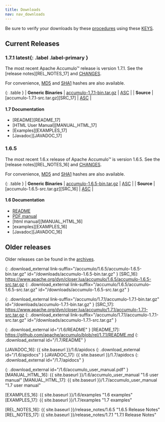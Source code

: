 ```yaml
---
title: Downloads
nav: nav_downloads
---
```


<script type="text/javascript">
/**
* Function that tracks a click on an outbound link in Google Analytics.
* This function takes a valid URL string as an argument, and uses that URL string
* as the event label.
*/
var gaCallback = function(event) {
  var hrefUrl = event.target.getAttribute('href')
  if (event.ctrlKey || event.shiftKey || event.metaKey || event.which == 2) {
    var newWin = true;}

  // $(this) != this
  var url = window.location.protocol + "//accumulo.apache.org" + $(this).attr("id")
  if (newWin) {
    ga('send', 'event', 'outbound', 'click', url, {'nonInteraction': 1});
    return true;
  } else {
    ga('send', 'event', 'outbound', 'click', url, {'hitCallback':
    function () {window.location.href = hrefUrl;}}, {'nonInteraction': 1});
    return false;
  }
};

$( document ).ready(function() {
  if (ga.hasOwnProperty('loaded') && ga.loaded === true) {
    $('.download_external').click(gaCallback);
  }
});

var createSection = function(name, items, divider) {
  var section = '';
  if (divider == undefined) { divider = true; }
  if (divider) {
    section += '<li class="divider" <="" li=""> </li>';
  }
  section += '<li class="dropdown-header">' + name + '</li>';
  for (var i = 0; i < items.length; i++) {
    section += '<li><a href="#">' + items[i] + '</a></li>';
  }
  return section;
};

var updateLinks = function(mirror) {
  $('a[link-suffix]').each(function(i, obj) {
    $(obj).attr('href', mirror.replace(/\/+$/, "") + $(obj).attr('link-suffix'));
  });
};

var mirrorsCallback = function(json) {
  var mirrorSelection = $("#mirror_selection");
  var htmlContent =  '<span class="help-block">Select a mirror:</span>' +
    '<div class="btn-group">' +
      '<button type="button" class="btn btn-default dropdown-toggle" data-toggle="dropdown">' +
        '<span data-bind="label">' + json.preferred + '</span>&nbsp;<span class="caret">' +
      '</button>' +
      '<ul class="dropdown-menu">';

  htmlContent += createSection("Preferred Mirror (based on location)", [ json.preferred ], false);
  htmlContent += createSection("HTTP Mirrors", json.http);
  htmlContent += createSection("FTP Mirrors", json.ftp);
  htmlContent += createSection("Backup Mirrors", json.backup);

  htmlContent += '</ul></div>';
  mirrorSelection.html(htmlContent);

  $("#mirror_selection a").click(function(event) {
      var target=$(event.target);
      var mirror=target.text();
      updateLinks(mirror);
      target.closest('.btn-group').find('[data-bind="label"]').text(mirror).end();
  });

  updateLinks(json.preferred);
};

// get mirrors when page is ready
var mirrorURL = "http://accumulo.apache.org/mirrors.cgi"; // http[s]://accumulo.apache.org/mirrors.cgi
$(function() { $.getJSON(mirrorURL + "?as_json", mirrorsCallback); });

</script>

<div id="mirror_selection"></div>

Be sure to verify your downloads by these [procedures][VERIFY_PROCEDURES] using these [KEYS][GPG_KEYS].

## Current Releases

### 1.7.1 **latest**{: .label .label-primary }

The most recent Apache Accumulo&trade; release is version 1.7.1. See the [release notes][REL_NOTES_17] and [CHANGES][CHANGES_17].

For convenience, [MD5][MD5SUM_17] and [SHA1][SHA1SUM_17] hashes are also available.

{: .table }
| **Generic Binaries** | [accumulo-1.7.1-bin.tar.gz][BIN_17] | [ASC][ASC_BIN_17] |
| **Source**           | [accumulo-1.7.1-src.tar.gz][SRC_17] | [ASC][ASC_SRC_17] |

#### 1.7 Documentation
* [README][README_17]
* [HTML User Manual][MANUAL_HTML_17]
* [Examples][EXAMPLES_17]
* [Javadoc][JAVADOC_17]

### 1.6.5

The most recent 1.6.x release of Apache Accumulo&trade; is version 1.6.5. See the [release notes][REL_NOTES_16] and [CHANGES][CHANGES_16].

For convenience, [MD5][MD5SUM_16] and [SHA1][SHA1SUM_16] hashes are also available.

{: .table }
| **Generic Binaries** | [accumulo-1.6.5-bin.tar.gz][BIN_16] | [ASC][ASC_BIN_16] |
| **Source**           | [accumulo-1.6.5-src.tar.gz][SRC_16] | [ASC][ASC_SRC_16] |

#### 1.6 Documentation
* [README][README_16]
* [PDF manual][MANUAL_PDF_16]
* [html manual][MANUAL_HTML_16]
* [examples][EXAMPLES_16]
* [Javadoc][JAVADOC_16]

## Older releases

Older releases can be found in the [archives][ARCHIVES].


[VERIFY_PROCEDURES]: https://www.apache.org/info/verification "Verify"
[GPG_KEYS]: https://www.apache.org/dist/accumulo/KEYS "KEYS"
[ARCHIVES]: https://archive.apache.org/dist/accumulo

[ASC_BIN_16]: https://www.apache.org/dist/accumulo/1.7.1/accumulo-1.7.1-bin.tar.gz.asc
[ASC_SRC_16]: https://www.apache.org/dist/accumulo/1.7.1/accumulo-1.7.1-src.tar.gz.asc

[ASC_BIN_17]: https://www.apache.org/dist/accumulo/1.7.1/accumulo-1.7.1-bin.tar.gz.asc
[ASC_SRC_17]: https://www.apache.org/dist/accumulo/1.7.1/accumulo-1.7.1-src.tar.gz.asc

[BIN_16]: https://www.apache.org/dyn/closer.lua/accumulo/1.6.5/accumulo-1.6.5-bin.tar.gz
{: .download_external link-suffix="/accumulo/1.6.5/accumulo-1.6.5-bin.tar.gz" id="/downloads/accumulo-1.6.5-bin.tar.gz" }
[SRC_16]: https://www.apache.org/dyn/closer.lua/accumulo/1.6.5/accumulo-1.6.5-src.tar.gz
{: .download_external link-suffix="/accumulo/1.6.5/accumulo-1.6.5-src.tar.gz" id="/downloads/accumulo-1.6.5-src.tar.gz" }

[BIN_17]: https://www.apache.org/dyn/closer.lua/accumulo/1.7.1/accumulo-1.7.1-bin.tar.gz
{: .download_external link-suffix="/accumulo/1.7.1/accumulo-1.7.1-bin.tar.gz" id="/downloads/accumulo-1.7.1-bin.tar.gz" }
[SRC_17]: https://www.apache.org/dyn/closer.lua/accumulo/1.7.1/accumulo-1.7.1-src.tar.gz
{: .download_external link-suffix="/accumulo/1.7.1/accumulo-1.7.1-src.tar.gz" id="/downloads/accumulo-1.7.1-src.tar.gz" }

[README_16]: https://git-wip-us.apache.org/repos/asf?p=accumulo.git;a=blob_plain;f=README;hb=rel/1.6.5
{: .download_external id="/1.6/README" }
[README_17]: https://github.com/apache/accumulo/blob/rel/1.7.1/README.md
{: .download_external id="/1.7/README" }

[JAVADOC_16]: {{ site.baseurl }}/1.6/apidocs
{: .download_external id="/1.6/apidocs" }
[JAVADOC_17]: {{ site.baseurl }}/1.7/apidocs
{: .download_external id="/1.7/apidocs" }

[MANUAL_PDF_16]: https://search.maven.org/remotecontent?filepath=org/apache/accumulo/accumulo-docs/1.6.5/accumulo-docs-1.6.5-user-manual.pdf
{: .download_external id="/1.6/accumulo_user_manual.pdf" }
[MANUAL_HTML_16]: {{ site.baseurl }}/1.6/accumulo_user_manual "1.6 user manual"
[MANUAL_HTML_17]: {{ site.baseurl }}/1.7/accumulo_user_manual "1.7 user manual"

[EXAMPLES_16]: {{ site.baseurl }}/1.6/examples "1.6 examples"
[EXAMPLES_17]: {{ site.baseurl }}/1.7/examples "1.7 examples"

[CHANGES_16]: https://issues.apache.org/jira/browse/ACCUMULO/fixforversion/12333674 "1.6.5 CHANGES"
[CHANGES_17]: https://issues.apache.org/jira/browse/ACCUMULO/fixforversion/12329940 "1.7.1 CHANGES"

[REL_NOTES_16]: {{ site.baseurl }}/release_notes/1.6.5 "1.6.5 Release Notes"
[REL_NOTES_17]: {{ site.baseurl }}/release_notes/1.7.1 "1.7.1 Release Notes"

[MD5SUM_16]: https://www.apache.org/dist/accumulo/1.6.5/MD5SUM "1.6.5 MD5 file hashes"
[MD5SUM_17]: https://www.apache.org/dist/accumulo/1.7.1/MD5SUM "1.7.1 MD5 file hashes"

[SHA1SUM_16]: https://www.apache.org/dist/accumulo/1.6.5/SHA1SUM "1.6.5 SHA1 file hashes"
[SHA1SUM_17]: https://www.apache.org/dist/accumulo/1.7.1/SHA1SUM "1.7.1 SHA1 file hashes"
